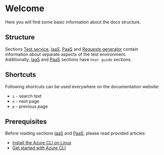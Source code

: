 # Welcome

Here you will find some basic information about the docs structure.

## Structure
Sections [Test service](./server_app/test_service.md), [IaaS](./IaaS/iaas.md), [PaaS](./PaaS/paas.md) and [Requests generator](./requests_generator/requests_generator.md) contain information about separate aspects of the test environment.  
Additionally, [IaaS](./IaaS/iaas.md) and [PaaS](./PaaS/paas.md) sections have `User guide` sections.  

## Shortcuts
Following shortcuts can be used everywhere on the documentation website:  
- `s` - search text  
- `n` - next page  
- `p` - previous page  

## Prerequisites
Before reading sections [IaaS](./IaaS/iaas.md) and [PaaS](./PaaS/paas.md), please read provided articles:  
- [Install the Azure CLI on Linux](https://learn.microsoft.com/en-us/cli/azure/install-azure-cli-linux?pivots=apt)  
- [Get started with Azure CLI](https://learn.microsoft.com/en-us/cli/azure/get-started-with-azure-cli)  